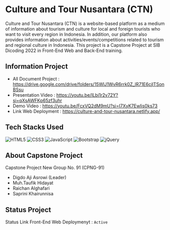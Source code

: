 # Culture and Tour Nusantara (CTN)

Culture and Tour Nusantara (CTN) is a website-based platform as a medium of information about tourism and culture for local and foreign tourists who want to visit every region in Indonesia. In addition, our platform also provides information about activities/events/competitions related to tourism and regional culture in Indonesia. This project is a Capstone Project at SIB Dicoding 2022 in Front-End Web and Back-End training.

## Information Project

- All Document Project    : https://drive.google.com/drive/folders/15WlJ1WvR6rrk0Z_lR71E6cjITSonBSsu
- Presentation Video      : https://youtu.be/ILbj1r2v72Y?si=qXsAWFKp65zf3uhr
- Demo Video              : https://youtu.be/FcxVQ2dM9mU?si=I7XyK7EwIis0ks73
- Link Web Deployment     : https://culture-and-tour-nusantara.netlify.app/

## Tech Stacks Used

![HTML5](https://img.shields.io/badge/html5-%23E34F26.svg?style=for-the-badge&logo=html5&logoColor=white)
![CSS3](https://img.shields.io/badge/css3-%231572B6.svg?style=for-the-badge&logo=css3&logoColor=white)
![JavaScript](https://img.shields.io/badge/javascript-%23323330.svg?style=for-the-badge&logo=javascript&logoColor=%23F7DF1E)
![Bootstrap](https://img.shields.io/badge/bootstrap-%23563D7C.svg?style=for-the-badge&logo=bootstrap&logoColor=white)
![jQuery](https://img.shields.io/badge/jquery-%230769AD.svg?style=for-the-badge&logo=jquery&logoColor=white)

## About Capstone Project

Capstone Project New Group No. 91 (CPNG-91) 
- Digdo Aji Asrowi (Leader) 
- Muh.Taufik Hidayat 
- Raichan Alghafari 
- Saprini Khairunnisa

## Status Project

Status Link Front-End Web Deploymenyt : `Active`
